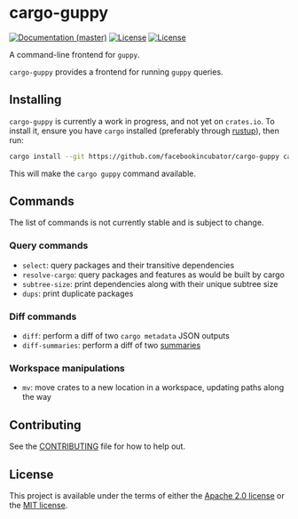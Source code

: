# cargo-guppy

[![Documentation (master)](https://img.shields.io/badge/docs-master-brightgreen)](https://facebookincubator.github.io/cargo-guppy/rustdoc/cargo_guppy/)
[![License](https://img.shields.io/badge/license-Apache-green.svg)](../LICENSE-APACHE)
[![License](https://img.shields.io/badge/license-MIT-green.svg)](../LICENSE-MIT)

A command-line frontend for `guppy`.

`cargo-guppy` provides a frontend for running `guppy` queries.

## Installing

`cargo-guppy` is currently a work in progress, and not yet on `crates.io`. To install it, ensure
you have `cargo` installed (preferably through [rustup](https://rustup.rs/)), then run:

```bash
cargo install --git https://github.com/facebookincubator/cargo-guppy cargo-guppy
```

This will make the `cargo guppy` command available.

## Commands

The list of commands is not currently stable and is subject to change.

### Query commands

* `select`: query packages and their transitive dependencies
* `resolve-cargo`: query packages and features as would be built by cargo
* `subtree-size`: print dependencies along with their unique subtree size
* `dups`: print duplicate packages

### Diff commands

* `diff`: perform a diff of two `cargo metadata` JSON outputs
* `diff-summaries`: perform a diff of two [summaries](https://github.com/facebookincubator/cargo-guppy/tree/master/guppy-summaries)

### Workspace manipulations

* `mv`: move crates to a new location in a workspace, updating paths along the way

## Contributing

See the [CONTRIBUTING](../CONTRIBUTING.md) file for how to help out.

## License

This project is available under the terms of either the [Apache 2.0 license](../LICENSE-APACHE) or the [MIT
license](../LICENSE-MIT).

<!--
README.md is generated from README.tpl by cargo readme. To regenerate:

cargo install cargo-readme
cargo readme > README.md
-->
